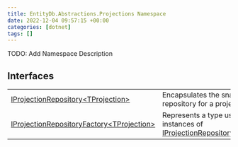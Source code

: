 ```yaml
---
title: EntityDb.Abstractions.Projections Namespace
date: 2022-12-04 09:57:15 +00:00
categories: [dotnet]
tags: []
---
```



TODO: Add Namespace Description

## Interfaces
<table><tr><td><!--/posts/dotnet-entitydb-abstractions-projections-iprojectionrepository`1--><a href='#'>IProjectionRepository&lt;TProjection&gt;</a></td><td>
Encapsulates the snapshot repository for a projection.
</td></tr><tr><td><!--/posts/dotnet-entitydb-abstractions-projections-iprojectionrepositoryfactory`1--><a href='#'>IProjectionRepositoryFactory&lt;TProjection&gt;</a></td><td>
Represents a type used to create instances of <!--/posts/dotnet-entitydb-abstractions-projections-iprojectionrepository`1--><a href='#'>IProjectionRepository&lt;TProjection&gt;</a></td></tr></table>
